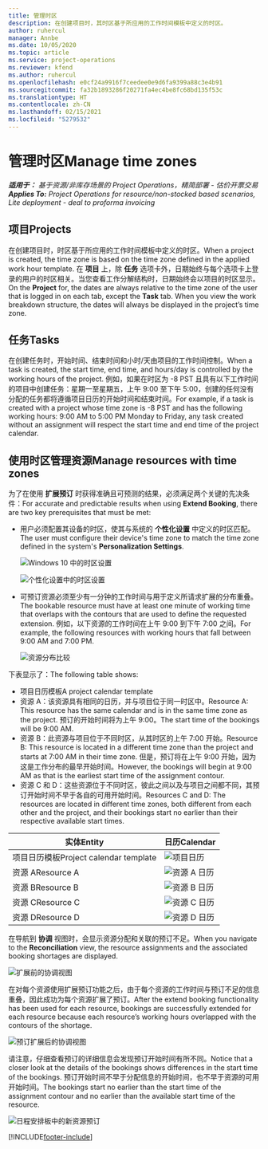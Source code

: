 ```yaml
---
title: 管理时区
description: 在创建项目时，其时区基于所应用的工作时间模板中定义的时区。
author: ruhercul
manager: Annbe
ms.date: 10/05/2020
ms.topic: article
ms.service: project-operations
ms.reviewer: kfend
ms.author: ruhercul
ms.openlocfilehash: e0cf24a9916f7ceedee0e9d6fa9399a88c3e4b91
ms.sourcegitcommit: fa32b1893286f20271fa4ec4be8fc68bd135f53c
ms.translationtype: HT
ms.contentlocale: zh-CN
ms.lasthandoff: 02/15/2021
ms.locfileid: "5279532"
---
```

# <a name="manage-time-zones"></a><span data-ttu-id="90f44-103">管理时区</span><span class="sxs-lookup"><span data-stu-id="90f44-103">Manage time zones</span></span>

<span data-ttu-id="90f44-104">_**适用于：** 基于资源/非库存场景的 Project Operations，精简部署 - 估价开票交易_</span><span class="sxs-lookup"><span data-stu-id="90f44-104">_**Applies To:** Project Operations for resource/non-stocked based scenarios, Lite deployment - deal to proforma invoicing_</span></span>


## <a name="projects"></a><span data-ttu-id="90f44-105">项目</span><span class="sxs-lookup"><span data-stu-id="90f44-105">Projects</span></span>

<span data-ttu-id="90f44-106">在创建项目时，时区基于所应用的工作时间模板中定义的时区。</span><span class="sxs-lookup"><span data-stu-id="90f44-106">When a project is created, the time zone is based on the time zone defined in the applied work hour template.</span></span> <span data-ttu-id="90f44-107">在 **项目** 上，除 **任务** 选项卡外，日期始终与每个选项卡上登录的用户的时区相关。当您查看工作分解结构时，日期始终会以项目的时区显示。</span><span class="sxs-lookup"><span data-stu-id="90f44-107">On the **Project** for, the dates are always relative to the time zone of the user that is logged in on each tab, except the **Task** tab. When you view the work breakdown structure, the dates will always be displayed in the project’s time zone.</span></span>

## <a name="tasks"></a><span data-ttu-id="90f44-108">任务</span><span class="sxs-lookup"><span data-stu-id="90f44-108">Tasks</span></span>

<span data-ttu-id="90f44-109">在创建任务时，开始时间、结束时间和小时/天由项目的工作时间控制。</span><span class="sxs-lookup"><span data-stu-id="90f44-109">When a task is created, the start time, end time, and hours/day is controlled by the working hours of the project.</span></span> <span data-ttu-id="90f44-110">例如，如果在时区为 -8 PST 且具有以下工作时间的项目中创建任务：星期一至星期五，上午 9:00 至下午 5:00，创建的任何没有分配的任务都将遵循项目日历的开始时间和结束时间。</span><span class="sxs-lookup"><span data-stu-id="90f44-110">For example, if a task is created with a project whose time zone is -8 PST and has the following working hours: 9:00 AM to 5:00 PM Monday to Friday, any task created without an assignment will respect the start time and end time of the project calendar.</span></span>

## <a name="manage-resources-with-time-zones"></a><span data-ttu-id="90f44-111">使用时区管理资源</span><span class="sxs-lookup"><span data-stu-id="90f44-111">Manage resources with time zones</span></span>

<span data-ttu-id="90f44-112">为了在使用 **扩展预订** 时获得准确且可预测的结果，必须满足两个关键的先决条件：</span><span class="sxs-lookup"><span data-stu-id="90f44-112">For accurate and predictable results when using **Extend Booking**, there are two key prerequisites that must be met:</span></span>  

- <span data-ttu-id="90f44-113">用户必须配置其设备的时区，使其与系统的 **个性化设置** 中定义的时区匹配。</span><span class="sxs-lookup"><span data-stu-id="90f44-113">The user must configure their device's time zone to match the time zone defined in the system's **Personalization Settings**.</span></span>
 
  ![Windows 10 中的时区设置](media/reconcile-assignments-03.png)

  ![个性化设置中的时区设置](media/reconcile-assignments-04.png)
 
- <span data-ttu-id="90f44-116">可预订资源必须至少有一分钟的工作时间与用于定义所请求扩展的分布重叠。</span><span class="sxs-lookup"><span data-stu-id="90f44-116">The bookable resource must have at least one minute of working time that overlaps with the contours that are used to define the requested extension.</span></span> <span data-ttu-id="90f44-117">例如，以下资源的工作时间在上午 9:00 到下午 7:00 之间。</span><span class="sxs-lookup"><span data-stu-id="90f44-117">For example, the following resources with working hours that fall between 9:00 AM and 7:00 PM.</span></span> 

  ![资源分布比较](media/reconcile-assignments-05.png)

<span data-ttu-id="90f44-119">下表显示了：</span><span class="sxs-lookup"><span data-stu-id="90f44-119">The following table shows:</span></span>

- <span data-ttu-id="90f44-120">项目日历模板</span><span class="sxs-lookup"><span data-stu-id="90f44-120">A project calendar template</span></span>
- <span data-ttu-id="90f44-121">资源 A：该资源具有相同的日历，并与项目位于同一时区中。</span><span class="sxs-lookup"><span data-stu-id="90f44-121">Resource A: This resource has the same calendar and is in the same time zone as the project.</span></span> <span data-ttu-id="90f44-122">预订的开始时间将为上午 9:00。</span><span class="sxs-lookup"><span data-stu-id="90f44-122">The start time of the bookings will be 9:00 AM.</span></span>
- <span data-ttu-id="90f44-123">资源 B：此资源与项目位于不同时区，从其时区的上午 7:00 开始。</span><span class="sxs-lookup"><span data-stu-id="90f44-123">Resource B: This resource is located in a different time zone than the project and starts at 7:00 AM in their time zone.</span></span> <span data-ttu-id="90f44-124">但是，预订将在上午 9:00 开始，因为这是工作分布的最早开始时间。</span><span class="sxs-lookup"><span data-stu-id="90f44-124">However, the bookings will begin at 9:00 AM as that is the earliest start time of the assignment contour.</span></span>
- <span data-ttu-id="90f44-125">资源 C 和 D：这些资源位于不同时区，彼此之间以及与项目之间都不同，其预订开始时间不早于各自的可用开始时间。</span><span class="sxs-lookup"><span data-stu-id="90f44-125">Resources C and D: The resources are located in different time zones, both different from each other and the project, and their bookings start no earlier than their respective available start times.</span></span>

|<span data-ttu-id="90f44-126">实体</span><span class="sxs-lookup"><span data-stu-id="90f44-126">Entity</span></span>  |<span data-ttu-id="90f44-127">日历</span><span class="sxs-lookup"><span data-stu-id="90f44-127">Calendar</span></span>  |
|-|-|
|<span data-ttu-id="90f44-128">项目日历模板</span><span class="sxs-lookup"><span data-stu-id="90f44-128">Project calendar template</span></span>   | ![项目日历](media/reconcile-assignments-06.png) |
|<span data-ttu-id="90f44-130">资源 A</span><span class="sxs-lookup"><span data-stu-id="90f44-130">Resource A</span></span>  | ![资源 A 日历](media/reconcile-assignments-06.png) |
|<span data-ttu-id="90f44-132">资源 B</span><span class="sxs-lookup"><span data-stu-id="90f44-132">Resource B</span></span>  |  ![资源 B 日历](media/reconcile-assignments-07.png) |
|<span data-ttu-id="90f44-134">资源 C</span><span class="sxs-lookup"><span data-stu-id="90f44-134">Resource C</span></span>  |  ![资源 C 日历](media/reconcile-assignments-08.png) |
|<span data-ttu-id="90f44-136">资源 D</span><span class="sxs-lookup"><span data-stu-id="90f44-136">Resource D</span></span>  | ![资源 D 日历](media/reconcile-assignments-09.png)  |
 
<span data-ttu-id="90f44-138">在导航到 **协调** 视图时，会显示资源分配和关联的预订不足。</span><span class="sxs-lookup"><span data-stu-id="90f44-138">When you navigate to the **Reconciliation** view, the resource assignments and the associated booking shortages are displayed.</span></span>

![扩展前的协调视图](media/reconcile-assignments-10.png)

<span data-ttu-id="90f44-140">在对每个资源使用扩展预订功能之后，由于每个资源的工作时间与预订不足的信息重叠，因此成功为每个资源扩展了预订。</span><span class="sxs-lookup"><span data-stu-id="90f44-140">After the extend booking functionality has been used for each resource, bookings are successfully extended for each resource because each resource’s working hours overlapped with the contours of the shortage.</span></span>

![预订扩展后的协调视图](media/reconcile-assignments-11.png) 

<span data-ttu-id="90f44-142">请注意，仔细查看预订的详细信息会发现预订开始时间有所不同。</span><span class="sxs-lookup"><span data-stu-id="90f44-142">Notice that a closer look at the details of the bookings shows differences in the start time of the bookings.</span></span> <span data-ttu-id="90f44-143">预订开始时间不早于分配信息的开始时间，也不早于资源的可用开始时间。</span><span class="sxs-lookup"><span data-stu-id="90f44-143">The bookings start no earlier than the start time of the assignment contour and no earlier than the available start time of the resource.</span></span>

![日程安排板中的新资源预订](media/reconcile-assignments-12.png)


[!INCLUDE[footer-include](../includes/footer-banner.md)]